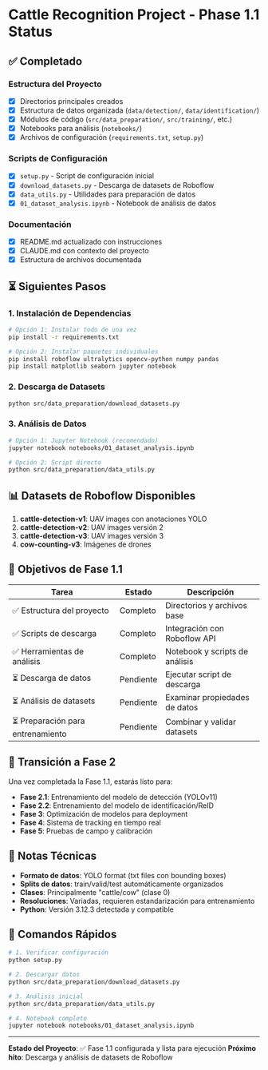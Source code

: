 # Cattle Recognition Project - Phase 1.1 Status

## ✅ Completado

### Estructura del Proyecto
- [x] Directorios principales creados
- [x] Estructura de datos organizada (`data/detection/`, `data/identification/`)
- [x] Módulos de código (`src/data_preparation/`, `src/training/`, etc.)
- [x] Notebooks para análisis (`notebooks/`)
- [x] Archivos de configuración (`requirements.txt`, `setup.py`)

### Scripts de Configuración
- [x] `setup.py` - Script de configuración inicial
- [x] `download_datasets.py` - Descarga de datasets de Roboflow  
- [x] `data_utils.py` - Utilidades para preparación de datos
- [x] `01_dataset_analysis.ipynb` - Notebook de análisis de datos

### Documentación
- [x] README.md actualizado con instrucciones
- [x] CLAUDE.md con contexto del proyecto
- [x] Estructura de archivos documentada

## ⏳ Siguientes Pasos

### 1. Instalación de Dependencias
```bash
# Opción 1: Instalar todo de una vez
pip install -r requirements.txt

# Opción 2: Instalar paquetes individuales
pip install roboflow ultralytics opencv-python numpy pandas
pip install matplotlib seaborn jupyter notebook
```

### 2. Descarga de Datasets
```bash
python src/data_preparation/download_datasets.py
```

### 3. Análisis de Datos
```bash
# Opción 1: Jupyter Notebook (recomendado)
jupyter notebook notebooks/01_dataset_analysis.ipynb

# Opción 2: Script directo
python src/data_preparation/data_utils.py
```

## 📊 Datasets de Roboflow Disponibles

1. **cattle-detection-v1**: UAV images con anotaciones YOLO
2. **cattle-detection-v2**: UAV images versión 2
3. **cattle-detection-v3**: UAV images versión 3
4. **cow-counting-v3**: Imágenes de drones

## 🎯 Objetivos de Fase 1.1

| Tarea | Estado | Descripción |
|-------|--------|-------------|
| ✅ Estructura del proyecto | Completo | Directorios y archivos base |
| ✅ Scripts de descarga | Completo | Integración con Roboflow API |
| ✅ Herramientas de análisis | Completo | Notebook y scripts de análisis |
| ⏳ Descarga de datos | Pendiente | Ejecutar script de descarga |
| ⏳ Análisis de datasets | Pendiente | Examinar propiedades de datos |
| ⏳ Preparación para entrenamiento | Pendiente | Combinar y validar datasets |

## 🔄 Transición a Fase 2

Una vez completada la Fase 1.1, estarás listo para:

- **Fase 2.1**: Entrenamiento del modelo de detección (YOLOv11)
- **Fase 2.2**: Entrenamiento del modelo de identificación/ReID
- **Fase 3**: Optimización de modelos para deployment
- **Fase 4**: Sistema de tracking en tiempo real
- **Fase 5**: Pruebas de campo y calibración

## 📝 Notas Técnicas

- **Formato de datos**: YOLO format (txt files con bounding boxes)
- **Splits de datos**: train/valid/test automáticamente organizados
- **Clases**: Principalmente "cattle/cow" (clase 0)
- **Resoluciones**: Variadas, requieren estandarización para entrenamiento
- **Python**: Versión 3.12.3 detectada y compatible

## 🚀 Comandos Rápidos

```bash
# 1. Verificar configuración
python setup.py

# 2. Descargar datos
python src/data_preparation/download_datasets.py

# 3. Análisis inicial
python src/data_preparation/data_utils.py

# 4. Notebook completo
jupyter notebook notebooks/01_dataset_analysis.ipynb
```

---
**Estado del Proyecto**: ✅ Fase 1.1 configurada y lista para ejecución
**Próximo hito**: Descarga y análisis de datasets de Roboflow